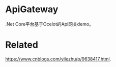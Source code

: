 # ApiGateway
.Net Core平台基于Ocelot的Api网关demo。

# Related
https://www.cnblogs.com/yilezhu/p/9638417.html.
